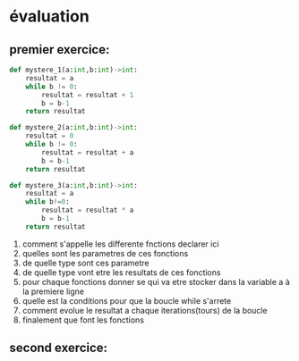 # évaluation

<script>
  const password = "mdpi1"; // mot de passe
  const userInput = prompt("Entrez le mot de passe pour accéder à cette page :");

  if (userInput !== password) {
    alert("Mot de passe incorrect !");
    window.location.href = "/";
  }
</script>

## premier exercice:

```py
def mystere_1(a:int,b:int)->int:
    resultat = a
    while b != 0:
        resultat = resultat + 1
        b = b-1
    return resultat

def mystere_2(a:int,b:int)->int:
    resultat = 0
    while b != 0:
        resultat = resultat + a
        b = b-1
    return resultat

def mystere_3(a:int,b:int)->int:
    resultat = a
    while b!=0:
        resultat = resultat * a
        b = b-1
    return resultat
```

1. comment s'appelle les differente fnctions declarer ici
2. quelles sont les parametres de ces fonctions
3. de quelle type sont ces parametre
4. de quelle type vont etre les resultats de ces fonctions
5. pour chaque fonctions donner se qui va etre stocker dans la variable a à la premiere ligne
6. quelle est la conditions pour que la boucle while s'arrete
7. comment evolue le resultat a chaque iterations(tours) de la boucle
8. finalement que font les fonctions 

## second exercice:

